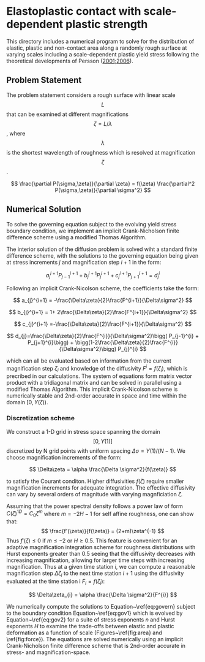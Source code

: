 # Elastoplastic contact with scale-dependent plastic strength
This directory includes a numerical program to solve for the distribution of elastic, plastic and non-contact area along a randomly rough surface at varying scales including a scale-dependent plastic yield stress following the theoretical developments of Persson ([2001](https://doi.org/10.1016/S0039-6028(98)00051-X);[2006](https://doi.org/10.1016/j.surfrep.2006.04.001)).

## Problem Statement
The problem statement considers a rough surface with linear scale $$L$$ that can be examined at different magnifications $$\zeta = L/\lambda$$, where $$\lambda$$ is the shortest wavelength of roughness which is resolved at magnification $$\zeta$$. 

$$ \frac{\partial P(\sigma,\zeta)}{\partial \zeta} = f(\zeta) \frac{\partial^2 P(\sigma,\zeta)}{\partial \sigma^2} $$ 

## Numerical Solution
To solve the governing equation subject to the evolving yield stress boundary condition, we implement an implicit Crank-Nicholson finite difference scheme using a modified Thomas Algorithm.

The interior solution of the diffusion problem is solved wiht a standard finite difference scheme, with the solutions to the governing equation being given at stress increments $j$ and magnification step $i+1$ in the form:

$$    a_{j}^{i+1}P_{j-1}^{i+1}+b_{j}^{i+1}P_{j}^{i+1} + c_{j}^{i+1}P_{j+1}^{i+1} = d_{j}^{i} $$

Following an implicit Crank-Nicolson scheme, the coefficients take the form:

$$    a_{j}^{i+1} = -\frac{\Delta\zeta}{2}\frac{F^{i+1}}{\Delta\sigma^2} $$

$$    b_{j}^{i+1} = 1+ 2\frac{\Delta\zeta}{2}\frac{F^{i+1}}{\Delta\sigma^2} $$

$$    c_{j}^{i+1} =-\frac{\Delta\zeta}{2}\frac{F^{i+1}}{\Delta\sigma^2} $$

$$    d_{j}=\frac{\Delta\zeta}{2}\frac{F^{i}}{\Delta\sigma^2}\bigg( P_{j-1}^{i} + P_{j+1}^{i}\bigg) + \bigg(1-2\frac{\Delta\zeta}{2}\frac{F^{i}}{\Delta\sigma^2}\bigg) P_{j}^{i} $$

which can all be evaluated based on information from the current magnification step $\zeta_i$ and knowledge of the diffusivity $F^{i} = f(\zeta_i)$, which is precribed in our calculations. The system of equations form matrix vector product with a tridiagonal matrix and can be solved in parallel using a modified Thomas Algorithm. This implicit Crank-Nicolson scheme is numerically stable and 2nd-order accurate in space and time within the domain $[0,Y(\zeta))$.

### Discretization scheme
We construct a 1-D grid in stress space spanning the domain $$[0,Y(1)]$$ discretized by N grid points with uniform spacing $\Delta\sigma = Y(1)/(N-1)$. We choose magnification increments of the form:

$$    \Delta\zeta = \alpha \frac{\Delta \sigma^2}{f(\zeta)}  $$

to satisfy the Courant conditon. Higher diffusivities $f(\zeta)$ require smaller magnification increments for adequate integration. The effective diffusivity can vary by several orders of magnitude with varying magnficiation $\zeta$. 

Assuming that the power spectral density follows a power law of form $C(\zeta)^{1D} = C_{0} \zeta^{m}$ where $m = -2H-1$ for self affine roughness, one can show that:
$$  \frac{f'(\zeta)}{f(\zeta)} = (2+m)\zeta^{-1} $$
Thus $f'(\zeta) \le 0$ if $m\le-2$ or $H\ge 0.5$. This feature is convenient for an adaptive magnification integration scheme for roughness distributions with Hurst exponents greater than 0.5 seeing that the diffusivity decreases with increasing magnification, allowing for larger time steps with increasing magnification. Thus at a given time station $i$, we can compute a reasonable magnification step $\Delta\zeta_{i}$ to the next time station $i+1$ using the diffusivity evaluated at the time station i $F_{i} = f(\zeta_{i})$:

$$    \Delta\zeta_{i} = \alpha \frac{\Delta \sigma^2}{F^{i}} $$

We numerically compute the solutions to Equation~\ref{eq:govern} subject to the boundary condition Equation~\ref{eq:gov1} which is evolved by Equation~\ref{eq:gov2} for a suite of stress exponents $n$ and Hurst exponents $H$ to examine the trade-offs between elastic and plastic deformation as a function of scale (Figures~\ref{fig:area} and \ref{fig:force}). The equations are solved numerically using an implicit Crank-Nicholson finite difference scheme that is 2nd-order accurate in stress- and magnification-space.



